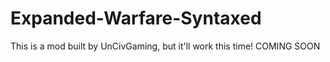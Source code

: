 # Expanded-Warfare-Syntaxed
This is a mod built by UnCivGaming, but it'll work this time! COMING SOON
